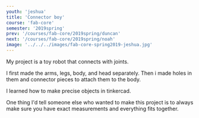 ```yaml
---
youth: 'jeshua'
title: 'Connector boy'
course: 'fab-core'
semester: '2019spring'
prev: '/courses/fab-core/2019spring/duncan'
next: '/courses/fab-core/2019spring/noah'
image: '../../../images/fab-core-spring2019-jeshua.jpg'
---
```


My project is a toy robot that connects with joints.

I first made the arms, legs, body, and head separately. Then i made holes in them and connector pieces to attach them to the body. 

I learned how to make precise objects in tinkercad.

One thing I'd tell someone else who wanted to make this project is to always make sure you have exact measurements and everything fits together.
